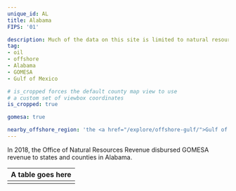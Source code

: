 ```yaml
---
unique_id: AL
title: Alabama
FIPS: '01'

description: Much of the data on this site is limited to natural resource extraction on federal land, which represents 2.6% of all land in Alabama. Alabama also borders an offshore area with significant natural resource extraction, which may contribute to the state’s economy.
tag:
- oil
- offshore
- Alabama
- GOMESA
- Gulf of Mexico

# is_cropped forces the default county map view to use
# a custom set of viewbox coordinates
is_cropped: true

gomesa: true

nearby_offshore_region: 'the <a href="/explore/offshore-gulf/">Gulf of Mexico</a>'
---
```


In 2018, the Office of Natural Resources Revenue disbursed GOMESA revenue to states and counties in Alabama.

<table class="article_table">
  <thead>
    <tr>
      <th>A table goes here</th>
    </tr>
  </thead>
  <tbody>
    <tr>
     </td>
    </tr>
    <tr>
      <td>
      </td>
    </tr>
  </tbody>
</table>